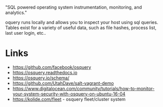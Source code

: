 "SQL powered operating system instrumentation, monitoring, and analytics."

oquery runs locally and allows you to inspect your host using sql queries. Tables exist for a variety of useful data, such as file hashes, process list, last user login, etc..

# Links

- <https://github.com/facebook/osquery>
- <https://osquery.readthedocs.io>
- <https://osquery.io/schema/>
- <https://github.com/UtahDave/salt-vagrant-demo>
- <https://www.digitalocean.com/community/tutorials/how-to-monitor-your-system-security-with-osquery-on-ubuntu-16-04>
- <https://kolide.com/fleet> - osquery fleet/cluster system
